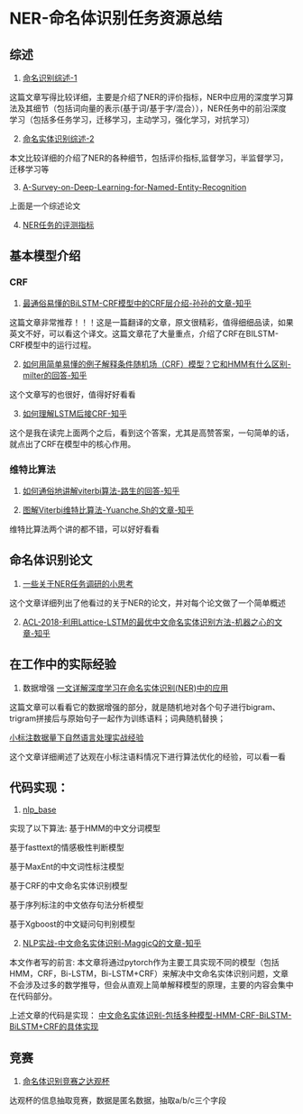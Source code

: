 # NER-命名体识别任务资源总结


## 综述
1. [命名识别综述-1](http://pelhans.com/2019/09/23/kg_paper-note4/)

这篇文章写得比较详细，主要是介绍了NER的评价指标，NER中应用的深度学习算法及其细节（包括词向量的表示(基于词/基于字/混合）），NER任务中的前沿深度学习（包括多任务学习，迁移学习，主动学习，强化学习，对抗学习）


2. [命名实体识别综述-2](https://zekizz.github.io/ML/NER-survey/)

本文比较详细的介绍了NER的各种细节，包括评价指标,监督学习，半监督学习，迁移学习等

3. [A-Survey-on-Deep-Learning-for-Named-Entity-Recognition](  https://arxiv.org/abs/1812.09449)

上面是一个综述论文


4. [NER任务的评测指标](https://blog.csdn.net/ANNILingMo/article/details/80398473)



## 基本模型介绍

### CRF
1. [最通俗易懂的BiLSTM-CRF模型中的CRF层介绍-孙孙的文章-知乎](https://zhuanlan.zhihu.com/p/44042528)

这篇文章非常推荐！！！这是一篇翻译的文章，原文很精彩，值得细细品读，如果英文不好，可以看这个译文。这篇文章花了大量重点，介绍了CRF在BILSTM-CRF模型中的运行过程。

2. [如何用简单易懂的例子解释条件随机场（CRF）模型？它和HMM有什么区别-milter的回答-知乎](https://www.zhihu.com/question/35866596/answer/139485548)

这个文章写的也很好，值得好好看看

3. [如何理解LSTM后接CRF-知乎](https://www.zhihu.com/question/62399257)

这个是我在读完上面两个之后，看到这个答案，尤其是高赞答案，一句简单的话，就点出了CRF在模型中的核心作用。

### 维特比算法
1. [如何通俗地讲解viterbi算法-路生的回答-知乎](https://www.zhihu.com/question/20136144/answer/763021768)

2. [图解Viterbi维特比算法-Yuanche.Sh的文章-知乎](https://zhuanlan.zhihu.com/p/63087935)

维特比算法两个讲的都不错，可以好好看看


## 命名体识别论文


1. [一些关于NER任务调研的小思考](http://kugwzk.info/index.php/archives/3204)
  
  这个文章详细列出了他看过的关于NER的论文，并对每个论文做了一个简单概述


2. [ACL-2018-利用Lattice-LSTM的最优中文命名实体识别方法-机器之心的文章-知乎](https://zhuanlan.zhihu.com/p/38941381)




## 在工作中的实际经验

1. 数据增强
[一文详解深度学习在命名实体识别(NER)中的应用](https://www.jiqizhixin.com/articles/2018-08-31-2)

这篇文章可以看看它的数据增强的部分，就是随机地对各个句子进行bigram、trigram拼接后与原始句子一起作为训练语料；词典随机替换；

[小标注数据量下自然语言处理实战经验](https://www.jiqizhixin.com/articles/2019-08-16-6)

这个文章详细阐述了达观在小标注语料情况下进行算法优化的经验，可以看一看





## 代码实现：

1. [nlp_base](https://github.com/lpty/nlp_base)

实现了以下算法:
基于HMM的中文分词模型

基于fasttext的情感极性判断模型

基于MaxEnt的中文词性标注模型

基于CRF的中文命名实体识别模型

基于序列标注的中文依存句法分析模型

基于Xgboost的中文疑问句判别模型

2. [NLP实战-中文命名实体识别-MaggicQ的文章-知乎](https://zhuanlan.zhihu.com/p/61227299)

本文作者写的前言:
本文章将通过pytorch作为主要工具实现不同的模型（包括HMM，CRF，Bi-LSTM，Bi-LSTM+CRF）来解决中文命名实体识别问题，文章不会涉及过多的数学推导，但会从直观上简单解释模型的原理，主要的内容会集中在代码部分。

上述文章的代码是实现：
[中文命名实体识别-包括多种模型-HMM-CRF-BiLSTM-BiLSTM+CRF的具体实现](https://github.com/luopeixiang/named_entity_recognition)





## 竞赛
1. [命名体识别竞赛之达观杯](https://www.biendata.com/competition/datagrand/leaderboard/)

达观杯的信息抽取竞赛，数据是匿名数据，抽取a/b/c三个字段



